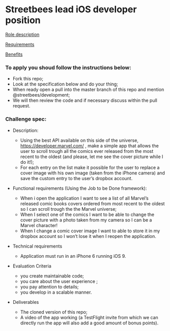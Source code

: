 # Streetbees lead iOS developer position

[Role description](https://github.com/Streetbees/lead-ios-developer/wiki/Role-description)

[Requirements](https://github.com/Streetbees/lead-ios-developer/wiki/Requirements)

[Benefits](https://github.com/Streetbees/lead-ios-developer/wiki/Benefits)


### To apply you shoud follow the instructions below:

- Fork this repo;
- Look at the specification below and do your thing;
- When ready open a pull into the master branch of this repo and mention @streetbees/development;
- We will then review the code and if necessary discuss within the pull request.

### Challenge spec:

- Description:
    - Using the best API available on this side of the universe, https://developer.marvel.com/ , make a simple app that allows the user to scroll trough all the comics ever released from the most recent to the oldest (and please, let me see the cover picture while I do it!);
    - For each entry on the list make it possible for the user to replace a cover image with his own image (taken from the iPhone camera) and save the custom entry to the user’s dropbox account.

- Functional requirements (Using the Job to be Done framework):

    - When i open the application I want to see a list of all Marvel’s released comic books covers ordered from most recent to the oldest so I can scroll trough the the Marvel universe;
    - When I select one of the comics I want to be able to change the cover picture with a photo taken from my camera so I can be a Marvel character!
    - When I change a comic cover image I want to able to store it in my dropbox account so I won’t lose it when I reopen the application.

- Technical requirements
    - Application must run in an iPhone 6 running iOS 9.

- Evaluation Criteria
    - you create maintainable code;
    - you care about the user experience ;
    - you pay attention to details;
    - you develop in a scalable manner.

- Deliverables
    - The cloned version of this repo;
    - A video of the app working (a TestFlight invite from which we can directly run the app will also add a good amount of bonus points).

